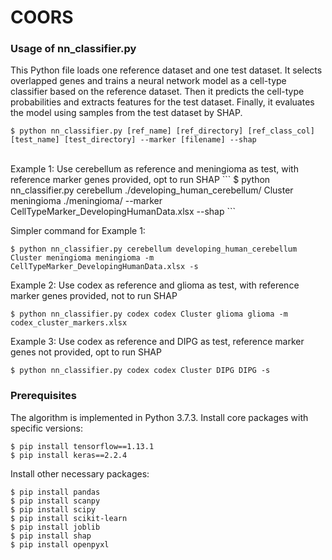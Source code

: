 # COORS


### Usage of nn_classifier.py
This Python file loads one reference dataset and one test dataset. 
It selects overlapped genes and trains a neural network model as a cell-type classifier based on the reference dataset.
Then it predicts the cell-type probabilities and extracts features for the test dataset.
Finally, it evaluates the model using samples from the test dataset by SHAP.

```
$ python nn_classifier.py [ref_name] [ref_directory] [ref_class_col] [test_name] [test_directory] --marker [filename] --shap
```
<br>
Example 1: Use cerebellum as reference and meningioma as test, with reference marker genes provided, opt to run SHAP
```
$ python nn_classifier.py cerebellum ./developing_human_cerebellum/ Cluster meningioma ./meningioma/ --marker CellTypeMarker_DevelopingHumanData.xlsx --shap
```  

Simpler command for Example 1:
```
$ python nn_classifier.py cerebellum developing_human_cerebellum Cluster meningioma meningioma -m CellTypeMarker_DevelopingHumanData.xlsx -s
```  

Example 2: Use codex as reference and glioma as test, with reference marker genes provided, not to run SHAP
```
$ python nn_classifier.py codex codex Cluster glioma glioma -m codex_cluster_markers.xlsx
```  

Example 3: Use codex as reference and DIPG as test, reference marker genes not provided, opt to run SHAP
```
$ python nn_classifier.py codex codex Cluster DIPG DIPG -s
```  



### Prerequisites
The algorithm is implemented in Python 3.7.3. 
Install core packages with specific versions:
```
$ pip install tensorflow==1.13.1
$ pip install keras==2.2.4
```  

Install other necessary packages:
```
$ pip install pandas
$ pip install scanpy
$ pip install scipy
$ pip install scikit-learn
$ pip install joblib
$ pip install shap
$ pip install openpyxl
```
